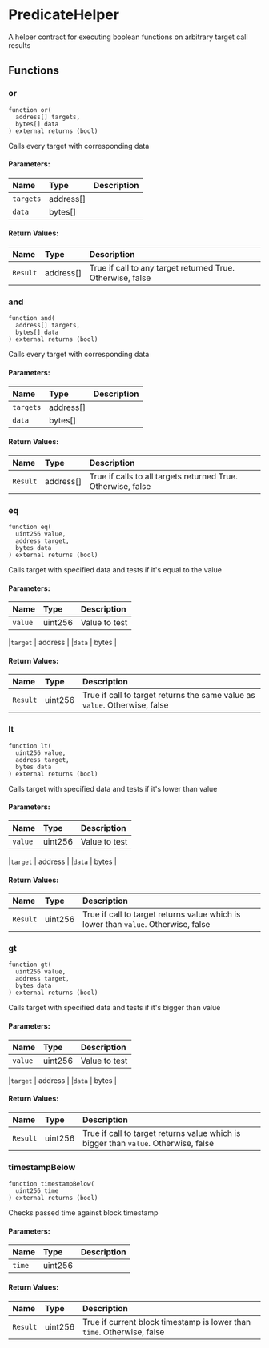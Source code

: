 # PredicateHelper

A helper contract for executing boolean functions on arbitrary target call results



## Functions
### or
```solidity
function or(
  address[] targets,
  bytes[] data
) external returns (bool)
```
Calls every target with corresponding data


#### Parameters:
| Name | Type | Description                                                          |
| :--- | :--- | :------------------------------------------------------------------- |
|`targets` | address[] | 
|`data` | bytes[] | 

#### Return Values:
| Name                           | Type          | Description                                                                  |
| :----------------------------- | :------------ | :--------------------------------------------------------------------------- |
|`Result`| address[] | True if call to any target returned True. Otherwise, false
### and
```solidity
function and(
  address[] targets,
  bytes[] data
) external returns (bool)
```
Calls every target with corresponding data


#### Parameters:
| Name | Type | Description                                                          |
| :--- | :--- | :------------------------------------------------------------------- |
|`targets` | address[] | 
|`data` | bytes[] | 

#### Return Values:
| Name                           | Type          | Description                                                                  |
| :----------------------------- | :------------ | :--------------------------------------------------------------------------- |
|`Result`| address[] | True if calls to all targets returned True. Otherwise, false
### eq
```solidity
function eq(
  uint256 value,
  address target,
  bytes data
) external returns (bool)
```
Calls target with specified data and tests if it's equal to the value


#### Parameters:
| Name | Type | Description                                                          |
| :--- | :--- | :------------------------------------------------------------------- |
|`value` | uint256 | Value to test
 
|`target` | address | 
|`data` | bytes | 

#### Return Values:
| Name                           | Type          | Description                                                                  |
| :----------------------------- | :------------ | :--------------------------------------------------------------------------- |
|`Result`| uint256 | True if call to target returns the same value as `value`. Otherwise, false
### lt
```solidity
function lt(
  uint256 value,
  address target,
  bytes data
) external returns (bool)
```
Calls target with specified data and tests if it's lower than value


#### Parameters:
| Name | Type | Description                                                          |
| :--- | :--- | :------------------------------------------------------------------- |
|`value` | uint256 | Value to test
 
|`target` | address | 
|`data` | bytes | 

#### Return Values:
| Name                           | Type          | Description                                                                  |
| :----------------------------- | :------------ | :--------------------------------------------------------------------------- |
|`Result`| uint256 | True if call to target returns value which is lower than `value`. Otherwise, false
### gt
```solidity
function gt(
  uint256 value,
  address target,
  bytes data
) external returns (bool)
```
Calls target with specified data and tests if it's bigger than value


#### Parameters:
| Name | Type | Description                                                          |
| :--- | :--- | :------------------------------------------------------------------- |
|`value` | uint256 | Value to test
 
|`target` | address | 
|`data` | bytes | 

#### Return Values:
| Name                           | Type          | Description                                                                  |
| :----------------------------- | :------------ | :--------------------------------------------------------------------------- |
|`Result`| uint256 | True if call to target returns value which is bigger than `value`. Otherwise, false
### timestampBelow
```solidity
function timestampBelow(
  uint256 time
) external returns (bool)
```
Checks passed time against block timestamp


#### Parameters:
| Name | Type | Description                                                          |
| :--- | :--- | :------------------------------------------------------------------- |
|`time` | uint256 | 

#### Return Values:
| Name                           | Type          | Description                                                                  |
| :----------------------------- | :------------ | :--------------------------------------------------------------------------- |
|`Result`| uint256 | True if current block timestamp is lower than `time`. Otherwise, false
